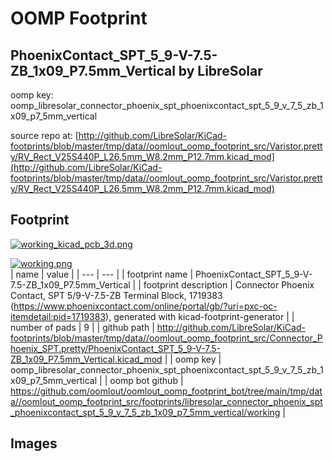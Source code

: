 # OOMP Footprint  
## PhoenixContact_SPT_5_9-V-7.5-ZB_1x09_P7.5mm_Vertical  by LibreSolar  
  
oomp key: oomp_libresolar_connector_phoenix_spt_phoenixcontact_spt_5_9_v_7_5_zb_1x09_p7_5mm_vertical  
  
source repo at: [http://github.com/LibreSolar/KiCad-footprints/blob/master/tmp/data//oomlout_oomp_footprint_src/Varistor.pretty/RV_Rect_V25S440P_L26.5mm_W8.2mm_P12.7mm.kicad_mod](http://github.com/LibreSolar/KiCad-footprints/blob/master/tmp/data//oomlout_oomp_footprint_src/Varistor.pretty/RV_Rect_V25S440P_L26.5mm_W8.2mm_P12.7mm.kicad_mod)  
## Footprint  
  
[![working_kicad_pcb_3d.png](working_kicad_pcb_3d_600.png)](working_kicad_pcb_3d.png)  
  
[![working.png](working_600.png)](working.png)  
| name | value | 
| --- | --- | 
| footprint name | PhoenixContact_SPT_5_9-V-7.5-ZB_1x09_P7.5mm_Vertical | 
| footprint description | Connector Phoenix Contact, SPT 5/9-V-7.5-ZB Terminal Block, 1719383 (https://www.phoenixcontact.com/online/portal/gb/?uri=pxc-oc-itemdetail:pid=1719383), generated with kicad-footprint-generator | 
| number of pads | 9 | 
| github path | http://github.com/LibreSolar/KiCad-footprints/blob/master/tmp/data//oomlout_oomp_footprint_src/Connector_Phoenix_SPT.pretty/PhoenixContact_SPT_5_9-V-7.5-ZB_1x09_P7.5mm_Vertical.kicad_mod | 
| oomp key | oomp_libresolar_connector_phoenix_spt_phoenixcontact_spt_5_9_v_7_5_zb_1x09_p7_5mm_vertical | 
| oomp bot github | https://github.com/oomlout/oomlout_oomp_footprint_bot/tree/main/tmp/data//oomlout_oomp_footprint_src/footprints/libresolar_connector_phoenix_spt_phoenixcontact_spt_5_9_v_7_5_zb_1x09_p7_5mm_vertical/working | 
## Images  
